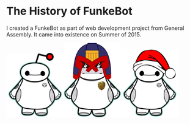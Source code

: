 # The History of FunkeBot

I created a FunkeBot as part of web development project from General Assembly. It came into existence on Summer of 2015.  
  
  

<img src="FunkeBot.png" width="150"><img src="JudgeFunke.png" width="150"><img src="SantaFunke.gif" width="150">